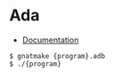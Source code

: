 # Ada

- [Documentation](http://ada-auth.org/standards/ada12.html)

```
$ gnatmake {program}.adb
$ ./{program}
```
